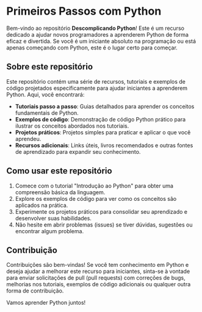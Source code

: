 # Primeiros Passos com Python

Bem-vindo ao repositório **Descomplicando Python**! Este é um recurso dedicado a ajudar novos programadores a aprenderem Python de forma eficaz e divertida. Se você é um iniciante absoluto na programação ou está apenas começando com Python, este é o lugar certo para começar.

## Sobre este repositório

Este repositório contém uma série de recursos, tutoriais e exemplos de código projetados especificamente para ajudar iniciantes a aprenderem Python. Aqui, você encontrará:

- **Tutoriais passo a passo**: Guias detalhados para aprender os conceitos fundamentais de Python.
- **Exemplos de código**: Demonstração de código Python prático para ilustrar os conceitos abordados nos tutoriais.
- **Projetos práticos**: Projetos simples para praticar e aplicar o que você aprendeu.
- **Recursos adicionais**: Links úteis, livros recomendados e outras fontes de aprendizado para expandir seu conhecimento.

## Como usar este repositório

1. Comece com o tutorial "Introdução ao Python" para obter uma compreensão básica da linguagem.
2. Explore os exemplos de código para ver como os conceitos são aplicados na prática.
3. Experimente os projetos práticos para consolidar seu aprendizado e desenvolver suas habilidades.
4. Não hesite em abrir problemas (issues) se tiver dúvidas, sugestões ou encontrar algum problema.

## Contribuição

Contribuições são bem-vindas! Se você tem conhecimento em Python e deseja ajudar a melhorar este recurso para iniciantes, sinta-se à vontade para enviar solicitações de pull (pull requests) com correções de bugs, melhorias nos tutoriais, exemplos de código adicionais ou qualquer outra forma de contribuição.

Vamos aprender Python juntos!

